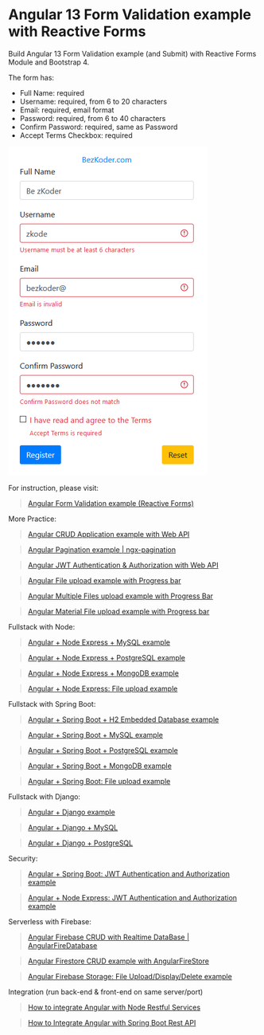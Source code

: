 # Angular 13 Form Validation example with Reactive Forms

Build Angular 13 Form Validation example (and Submit) with Reactive Forms Module and Bootstrap 4.

The form has:
- Full Name: required
- Username: required, from 6 to 20 characters
- Email: required, email format
- Password: required, from 6 to 40 characters
- Confirm Password: required, same as Password
- Accept Terms Checkbox: required

![angular-13-form-validation-example-reactive-forms](angular-13-form-validation-example-reactive-forms.png)

For instruction, please visit:
> [Angular Form Validation example (Reactive Forms)](https://www.bezkoder.com/angular-13-form-validation/)

More Practice:
> [Angular CRUD Application example with Web API](https://www.bezkoder.com/angular-13-crud-example/)

> [Angular Pagination example | ngx-pagination](https://www.bezkoder.com/angular-13-pagination-ngx/)

> [Angular JWT Authentication & Authorization with Web API](https://www.bezkoder.com/angular-13-jwt-auth/)

> [Angular File upload example with Progress bar](https://www.bezkoder.com/angular-13-file-upload/)

> [Angular Multiple Files upload example with Progress Bar](https://www.bezkoder.com/angular-13-multiple-file-upload/)

> [Angular Material File upload example with Progress bar](https://www.bezkoder.com/angular-material-12-file-upload/)

Fullstack with Node:

> [Angular + Node Express + MySQL example](https://www.bezkoder.com/angular-13-node-js-express-mysql/)

> [Angular + Node Express + PostgreSQL example](https://www.bezkoder.com/angular-13-node-js-express-postgresql/)

> [Angular + Node Express + MongoDB example](https://www.bezkoder.com/mean-stack-crud-example-angular-13/)

> [Angular + Node Express: File upload example](https://www.bezkoder.com/angular-13-node-express-file-upload/)

Fullstack with Spring Boot:

> [Angular + Spring Boot + H2 Embedded Database example](https://www.bezkoder.com/spring-boot-angular-13-crud/)

> [Angular + Spring Boot + MySQL example](https://www.bezkoder.com/spring-boot-angular-13-mysql/)

> [Angular + Spring Boot + PostgreSQL example](https://www.bezkoder.com/spring-boot-angular-13-postgresql/)

> [Angular + Spring Boot + MongoDB example](https://www.bezkoder.com/angular-13-spring-boot-mongodb/)

> [Angular + Spring Boot: File upload example](https://www.bezkoder.com/angular-13-spring-boot-file-upload/)

Fullstack with Django:
> [Angular + Django example](https://www.bezkoder.com/django-angular-13-crud/)

> [Angular + Django + MySQL](https://www.bezkoder.com/django-angular-mysql/)

> [Angular + Django + PostgreSQL](https://www.bezkoder.com/django-angular-postgresql/)

Security:
> [Angular + Spring Boot: JWT Authentication and Authorization example](https://www.bezkoder.com/angular-13-spring-boot-jwt-auth/)

> [Angular + Node Express: JWT Authentication and Authorization example](https://www.bezkoder.com/node-js-angular-13-jwt-auth/)

Serverless with Firebase:
> [Angular Firebase CRUD with Realtime DataBase | AngularFireDatabase](https://www.bezkoder.com/angular-13-firebase-crud/)

> [Angular Firestore CRUD example with AngularFireStore](https://www.bezkoder.com/angular-13-firestore-crud-angularfirestore/)

> [Angular Firebase Storage: File Upload/Display/Delete example](https://www.bezkoder.com/angular-13-firebase-storage/)

Integration (run back-end & front-end on same server/port)
> [How to integrate Angular with Node Restful Services](https://www.bezkoder.com/integrate-angular-12-node-js/)

> [How to Integrate Angular with Spring Boot Rest API](https://www.bezkoder.com/integrate-angular-12-spring-boot/)
